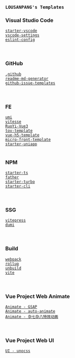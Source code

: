 <samp><b>LOUSANPANG's Templates</b></samp>

### Visual Studio Code
[`starter-vscode`](https://github.com/antfu/starter-vscode)<br>
[`vscode-settings`](https://github.com/LOUSANPANG/vscode-settings)<br>
[`eslint-config`](https://github.com/antfu/eslint-config)<br>
<br>
<br>


### GitHub
[`.github`](https://github.com/antfu/.github)<br>
[`readme-md-generator`](https://github.com/kefranabg/readme-md-generator)<br>
[`github-issue-templates`](https://github.com/stevemao/github-issue-templates)<br>
<br>
<br>


### FE
[`umi`](https://github.com/umijs/umi)<br>
[`vitesse`](https://github.com/LOUSANPANG/vitesse)<br>
[`RuoYi-Vue3`](https://github.com/yangzongzhuan/RuoYi-Vue3)<br>
[`tov-template`](https://github.com/LOUSANPANG/tov-template)<br>
[`vue-h5-template`](https://github.com/sunniejs/vue-h5-template)<br>
[`micro-front-template`](https://github.com/a1029563229/micro-front-template)<br>
[`starter-uniapp`](https://github.com/LOUSANPANG/starter-uniapp)
<br>
<br>


### NPM
[`starter-ts`](https://github.com/LOUSANPANG/starter-ts)<br>
[`father`](https://github.com/LOUSANPANG/father)<br>
[`starter-turbo`](https://github.com/LOUSANPANG/starter-turbo)<br>
[`starter-cli`](https://github.com/LOUSANPANG/starter-cli)<br>
<br>
<br>


### SSG
[`vitepress`](https://github.com/vuejs/vitepress)<br>
[`dumi`](https://github.com/LOUSANPANG/dumi)<br>
<br>
<br>


### Build
[`webpack`](https://github.com/webpack/webpack)<br>
[`rollup`](https://github.com/rollup/rollup)<br>
[`unbuild`](https://github.com/unjs/unbuild)<br>
[`vite`](https://github.com/vitejs/vite)<br>
<br>
<br>


### Vue Project Web Animate
[`Animate - GSAP`](https://github.com/greensock/GSAP)<br>
[`Animate - auto-animate`](https://github.com/formkit/auto-animate)<br>
[`Animate - 杂七杂八特效动画`](https://github.com/stars/LOUSANPANG/lists/css-image-static)<br>
<br>
<br>


### Vue Project Web UI
[`UI - unocss`](https://github.com/unocss/unocss)<br>
<br>
<br>
